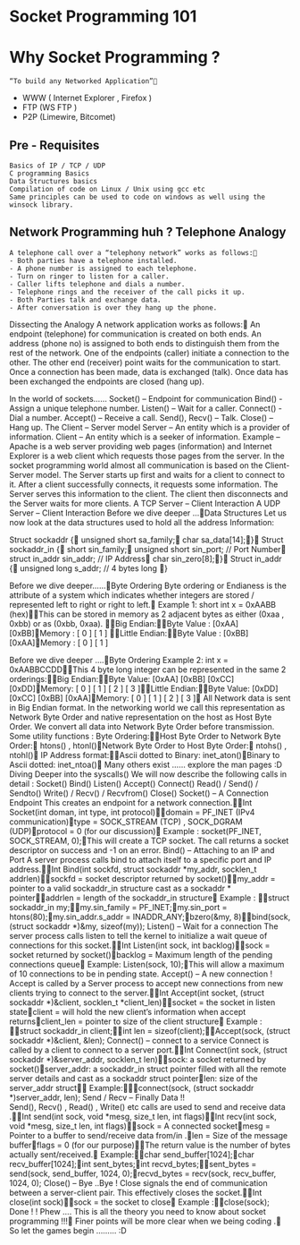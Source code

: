 
# Socket Programming 101

# Why Socket Programming ?
    “To build any Networked Application”
- WWW ( Internet Explorer , Firefox )
- FTP (WS FTP )
- P2P (Limewire, Bitcomet)

## Pre - Requisites
```
Basics of IP / TCP / UDP
C programming Basics
Data Structures basics
Compilation of code on Linux / Unix using gcc etc
Same principles can be used to code on windows as well using the winsock library.
```
## Network Programming huh ? Telephone Analogy
```
A telephone call over a “telephony network” works as follows:
- Both parties have a telephone installed.
- A phone number is assigned to each telephone.
- Turn on ringer to listen for a caller. 
- Caller lifts telephone and dials a number.
- Telephone rings and the receiver of the call picks it up.
- Both Parties talk and exchange data.
- After conversation is over they hang up the phone.
```
Dissecting the Analogy
A network application works as follows:
An endpoint (telephone) for communication is created on both ends.
An address (phone no) is assigned to both ends to distinguish them from the rest of the network.
One of the endpoints (caller) initiate a connection to the other.
The other end (receiver) point waits for the communication to start.
Once a connection has been made, data is exchanged (talk).
Once data has been exchanged the endpoints are closed (hang up).



In the world of sockets……
Socket() – Endpoint for communication
Bind()  - Assign a unique telephone number.
Listen() – Wait for a caller.
Connect()  - Dial a number.
Accept() – Receive a call.
Send(), Recv() – Talk.
Close() – Hang up. 
The Client – Server model
Server – An entity which is a provider of information.
Client – An entity which is a seeker of information.
Example – Apache is a web server providing web pages (information) and Internet Explorer is a web client which requests those pages from the server.
In the socket programming world almost all communication is based on the Client-Server model.
The Server starts up first and waits for a client to connect to it. After a client successfully connects, it requests some information. The Server serves this information to the client. The client then disconnects and the Server waits for more clients.
A TCP Server – Client Interaction
A UDP Server – Client Interaction
Before we dive deeper …Data Structures
Let us now look at the data structures used 
to hold all the address Information:

Struct sockaddr {	unsigned short sa_family; 	char sa_data[14];}
Struct sockaddr_in {	short sin_family;	unsigned short sin_port; // Port Number	struct in_addr sin_addr; // IP Address	char sin_zero[8];}
Struct in_addr {	unsigned long s_addr; // 4 bytes long }	

Before we dive deeper……Byte Ordering 
Byte ordering or Endianess is the attribute of a system which indicates whether integers are stored / represented left to right or right to left.
Example 1: short int x = 0xAABB (hex)This can be stored in memory as 2 adjacent bytes as either (0xaa , 0xbb) or as (0xbb, 0xaa). Big Endian:Byte Value :     [0xAA] [0xBB]Memory      :     [  0    ] [   1    ] Little Endian:Byte Value :     [0xBB] [0xAA]Memory      :     [  0    ] [   1   ]

Before we dive deeper ….Byte Ordering
Example 2: int x = 0xAABBCCDDThis 4 byte long integer can be represented in the same 2 orderings:Big Endian:Byte Value: [0xAA]  [0xBB] [0xCC] [0xDD]Memory:     [   0    ]  [   1    ] [   2   ]  [   3   ]Little Endian:Byte Value: [0xDD]  [0xCC] [0xBB] [0xAA]Memory:     [   0    ]  [   1    ] [   2   ]  [   3   ]
All Network data is sent in Big Endian format. 
In the networking world we call this representation as Network Byte Order and native representation on the host as Host Byte Order.
We convert all data into Network Byte Order before transmission.
Some utility functions :
Byte Ordering:Host Byte Order to Network Byte Order:		htons() , htonl()Network Byte Order to Host Byte Order:		ntohs() , ntohl()
IP Address format:Ascii dotted to Binary: inet_aton()Binary to Ascii dotted: inet_ntoa()
Many others exist …… explore the man pages :D 
Diving Deeper into the syscalls()
We will now describe the following calls in detail :
Socket()
Bind()
Listen()
Accept()
Connect()
Read() / Send() / Sendto()
Write() / Recv() / Recvfrom()
Close()
Socket() – A Connection Endpoint
This creates an endpoint for a network connection.Int Socket(int doman, int type, int protocol)domain = PF_INET (IPv4 communication)type = SOCK_STREAM (TCP) , SOCK_DGRAM (UDP)protocol = 0 (for our discussion)
Example : socket(PF_INET, SOCK_STREAM, 0);This will create a TCP socket. 
The call returns a socket descriptor on success and -1 on an error. 
Bind() – Attaching to an IP and Port
A server process calls bind to attach itself to a specific port and IP address.Int Bind(int sockfd, struct sockaddr *my_addr, socklen_t addrlen)sockfd = socket descriptor returned by socket()my_addr = pointer to a valid sockaddr_in structure cast as a sockaddr * pointeraddrlen = length of the sockaddr_in structure
Example : struct sockaddr_in my;my.sin_family = PF_INET;my.sin_port = htons(80);my.sin_addr.s_addr = INADDR_ANY;bzero(&my, 8)bind(sock, (struct sockaddr *)&my, sizeof(my));
Listen() – Wait for a connection
The server process calls listen to tell the kernel to initialize a wait queue of connections for this socket.Int Listen(int sock, int backlog)sock = socket returned by socket()backlog = Maximum length of the pending connections queue
Example: Listen(sock, 10);This will allow a maximum of 10 connections to be in pending state.
Accept() – A new connection !
Accept is called by a Server process to accept new connections from new clients trying to connect to the server.Int Accept(int socket, (struct sockaddr *)&client, socklen_t *client_len)socket = the socket in listen stateclient = will hold the new client’s information when accept returnsclient_len = pointer to size of the client structure
Example : struct sockaddr_in client;int len = sizeof(client);Accept(sock, (struct sockaddr *)&client, &len);
Connect() – connect to a service
Connect is called by a client to connect to a server port.Int Connect(int sock, (struct sockaddr *)&server_addr, socklen_t len)sock: a socket returned by socket()server_addr: a sockaddr_in struct pointer filled with all the remote server details and cast as a sockaddr struct pointerlen: size of the server_addr struct
Example:connect(sock, (struct sockaddr *)server_addr, len); 
Send / Recv – Finally Data !!	
Send(), Recv() , Read() , Write() etc calls are used to send and receive data .Int send(int sock, void *mesg, size_t len, int flags)Int recv(int sock, void *mesg, size_t len, int flags)sock = A connected socketmesg = Pointer to a buffer to send/receive data from/in .len = Size of the message bufferflags = 0 (for our purpose)The return value is the number of bytes actually sent/received. 
Example:char send_buffer[1024];char recv_buffer[1024];int sent_bytes;int recvd_bytes;sent_bytes = send(sock, send_buffer, 1024, 0);recvd_bytes = recv(sock, recv_buffer, 1024, 0);
Close() – Bye ..Bye ! 
Close signals the end of communication between a server-client pair. This effectively closes the socket.Int close(int sock)sock = the socket to close
Example :close(sock);
Done ! ! Phew ….
This is all the theory you need to know about socket programming !!!
Finer points will be more clear when we being coding .
So let the games begin ……… :D 

